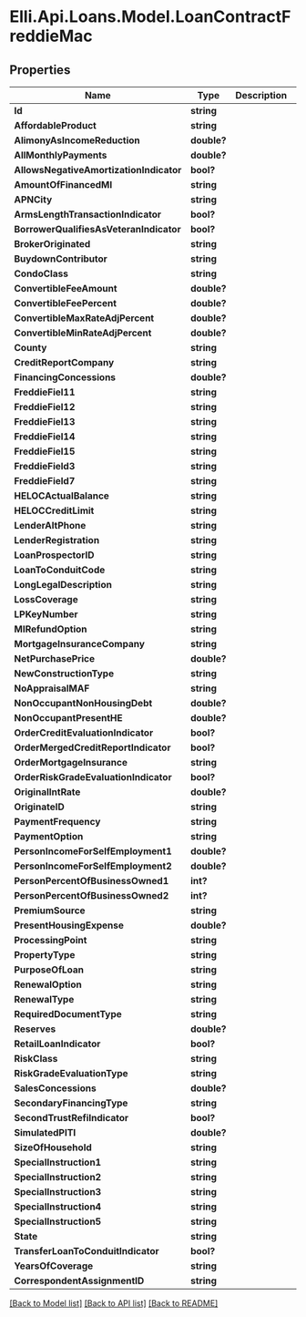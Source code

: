 # Elli.Api.Loans.Model.LoanContractFreddieMac
## Properties

Name | Type | Description | Notes
------------ | ------------- | ------------- | -------------
**Id** | **string** |  | [optional] 
**AffordableProduct** | **string** |  | [optional] 
**AlimonyAsIncomeReduction** | **double?** |  | [optional] 
**AllMonthlyPayments** | **double?** |  | [optional] 
**AllowsNegativeAmortizationIndicator** | **bool?** |  | [optional] 
**AmountOfFinancedMI** | **string** |  | [optional] 
**APNCity** | **string** |  | [optional] 
**ArmsLengthTransactionIndicator** | **bool?** |  | [optional] 
**BorrowerQualifiesAsVeteranIndicator** | **bool?** |  | [optional] 
**BrokerOriginated** | **string** |  | [optional] 
**BuydownContributor** | **string** |  | [optional] 
**CondoClass** | **string** |  | [optional] 
**ConvertibleFeeAmount** | **double?** |  | [optional] 
**ConvertibleFeePercent** | **double?** |  | [optional] 
**ConvertibleMaxRateAdjPercent** | **double?** |  | [optional] 
**ConvertibleMinRateAdjPercent** | **double?** |  | [optional] 
**County** | **string** |  | [optional] 
**CreditReportCompany** | **string** |  | [optional] 
**FinancingConcessions** | **double?** |  | [optional] 
**FreddieFiel11** | **string** |  | [optional] 
**FreddieFiel12** | **string** |  | [optional] 
**FreddieFiel13** | **string** |  | [optional] 
**FreddieFiel14** | **string** |  | [optional] 
**FreddieFiel15** | **string** |  | [optional] 
**FreddieField3** | **string** |  | [optional] 
**FreddieField7** | **string** |  | [optional] 
**HELOCActualBalance** | **string** |  | [optional] 
**HELOCCreditLimit** | **string** |  | [optional] 
**LenderAltPhone** | **string** |  | [optional] 
**LenderRegistration** | **string** |  | [optional] 
**LoanProspectorID** | **string** |  | [optional] 
**LoanToConduitCode** | **string** |  | [optional] 
**LongLegalDescription** | **string** |  | [optional] 
**LossCoverage** | **string** |  | [optional] 
**LPKeyNumber** | **string** |  | [optional] 
**MIRefundOption** | **string** |  | [optional] 
**MortgageInsuranceCompany** | **string** |  | [optional] 
**NetPurchasePrice** | **double?** |  | [optional] 
**NewConstructionType** | **string** |  | [optional] 
**NoAppraisalMAF** | **string** |  | [optional] 
**NonOccupantNonHousingDebt** | **double?** |  | [optional] 
**NonOccupantPresentHE** | **double?** |  | [optional] 
**OrderCreditEvaluationIndicator** | **bool?** |  | [optional] 
**OrderMergedCreditReportIndicator** | **bool?** |  | [optional] 
**OrderMortgageInsurance** | **string** |  | [optional] 
**OrderRiskGradeEvaluationIndicator** | **bool?** |  | [optional] 
**OriginalIntRate** | **double?** |  | [optional] 
**OriginateID** | **string** |  | [optional] 
**PaymentFrequency** | **string** |  | [optional] 
**PaymentOption** | **string** |  | [optional] 
**PersonIncomeForSelfEmployment1** | **double?** |  | [optional] 
**PersonIncomeForSelfEmployment2** | **double?** |  | [optional] 
**PersonPercentOfBusinessOwned1** | **int?** |  | [optional] 
**PersonPercentOfBusinessOwned2** | **int?** |  | [optional] 
**PremiumSource** | **string** |  | [optional] 
**PresentHousingExpense** | **double?** |  | [optional] 
**ProcessingPoint** | **string** |  | [optional] 
**PropertyType** | **string** |  | [optional] 
**PurposeOfLoan** | **string** |  | [optional] 
**RenewalOption** | **string** |  | [optional] 
**RenewalType** | **string** |  | [optional] 
**RequiredDocumentType** | **string** |  | [optional] 
**Reserves** | **double?** |  | [optional] 
**RetailLoanIndicator** | **bool?** |  | [optional] 
**RiskClass** | **string** |  | [optional] 
**RiskGradeEvaluationType** | **string** |  | [optional] 
**SalesConcessions** | **double?** |  | [optional] 
**SecondaryFinancingType** | **string** |  | [optional] 
**SecondTrustRefiIndicator** | **bool?** |  | [optional] 
**SimulatedPITI** | **double?** |  | [optional] 
**SizeOfHousehold** | **string** |  | [optional] 
**SpecialInstruction1** | **string** |  | [optional] 
**SpecialInstruction2** | **string** |  | [optional] 
**SpecialInstruction3** | **string** |  | [optional] 
**SpecialInstruction4** | **string** |  | [optional] 
**SpecialInstruction5** | **string** |  | [optional] 
**State** | **string** |  | [optional] 
**TransferLoanToConduitIndicator** | **bool?** |  | [optional] 
**YearsOfCoverage** | **string** |  | [optional] 
**CorrespondentAssignmentID** | **string** |  | [optional] 

[[Back to Model list]](../README.md#documentation-for-models) [[Back to API list]](../README.md#documentation-for-api-endpoints) [[Back to README]](../README.md)

